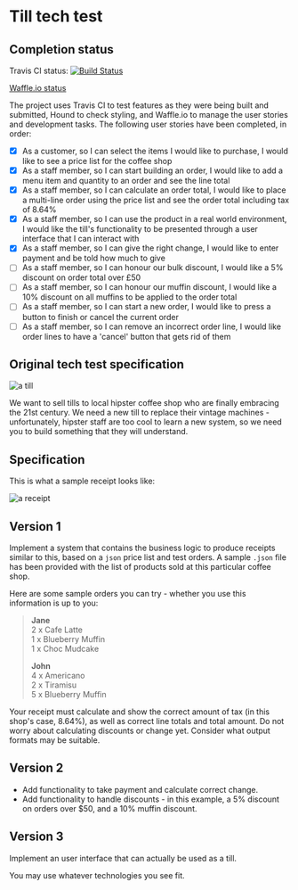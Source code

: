 Till tech test
==============

## Completion status

Travis CI status: [![Build Status](https://travis-ci.org/DanielJohnston/till_tech_test.svg)](https://travis-ci.org/DanielJohnston/till_tech_test)

[Waffle.io status](http://waffle.io/DanielJohnston/till_tech_test)

The project uses Travis CI to test features as they were being built and submitted, Hound to check styling, and Waffle.io to manage the user stories and development tasks. The following user stories have been completed, in order:

- [x] As a customer, so I can select the items I would like to purchase, I would like to see a price list for the coffee shop
- [x] As a staff member, so I can start building an order, I would like to add a menu item and quantity to an order and see the line total
- [x] As a staff member, so I can calculate an order total, I would like to place a multi-line order using the price list and see the order total including tax of 8.64%
- [x] As a staff member, so I can use the product in a real world environment, I would like the till's functionality to be presented through a user interface that I can interact with
- [x] As a staff member, so I can give the right change, I would like to enter payment and be told how much to give
- [ ] As a staff member, so I can honour our bulk discount, I would like a 5% discount on order total over £50
- [ ] As a staff member, so I can honour our muffin discount, I would like a 10% discount on all muffins to be applied to the order total
- [ ] As a staff member, so I can start a new order, I would like to press a button to finish or cancel the current order
- [ ] As a staff member, so I can remove an incorrect order line, I would like order lines to have a 'cancel' button that gets rid of them

## Original tech test specification

![a till](/images/till.jpg)

We want to sell tills to local hipster coffee shop who are finally embracing the 21st century. We need a new till to replace their vintage machines - unfortunately, hipster staff are too cool to learn a new system, so we need you to build something that they will understand.

Specification
-------------

This is what a sample receipt looks like:

![a receipt](/images/receipt.jpg)


Version 1
---------

Implement a system that contains the business logic to produce receipts similar to this, based on a `json` price list and test orders. A sample `.json` file has been provided with the list of products sold at this particular coffee shop.

Here are some sample orders you can try - whether you use this information is up to you:

> **Jane**  
> 2 x Cafe Latte  
> 1 x Blueberry Muffin  
> 1 x Choc Mudcake  
>
> **John**  
> 4 x Americano  
> 2 x Tiramisu  
> 5 x Blueberry Muffin  

Your receipt must calculate and show the correct amount of tax (in this shop's case, 8.64%), as well as correct line totals and total amount. Do not worry about calculating discounts or change yet. Consider what output formats may be suitable.

Version 2
---------

- Add functionality to take payment and calculate correct change.  
- Add functionality to handle discounts - in this example, a 5% discount on orders over $50, and a 10% muffin discount.

Version 3
---------

Implement an user interface that can actually be used as a till.

You may use whatever technologies you see fit.
